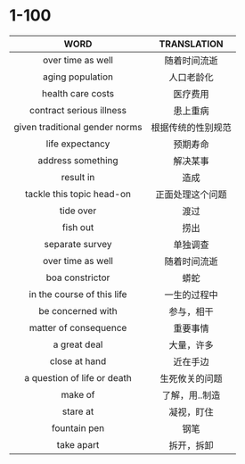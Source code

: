 # 1-100

| WORD                           | TRANSLATION        |
| :---:                          | :---:              |
| over time as well              | 随着时间流逝       |
| aging population               | 人口老龄化         |
| health care costs              | 医疗费用           |
| contract serious illness       | 患上重病           |
| given traditional gender norms | 根据传统的性别规范 |
| life expectancy                | 预期寿命           |
| address something              | 解决某事           |
| result in                      | 造成               |
| tackle this topic head-on      | 正面处理这个问题   |
| tide over                      | 渡过               |
| fish out                       | 捞出               |
| separate survey                | 单独调查           |
| over time as well              | 随着时间流逝       |
| boa constrictor                | 蟒蛇               |
| in the course of this life     | 一生的过程中       |
| be concerned with              | 参与，相干         |
| matter of consequence          | 重要事情           |
| a great deal                   | 大量，许多         |
| close at hand                  | 近在手边           |
| a question of life or death    | 生死攸关的问题     |
| make of                        | 了解，用..制造     |
| stare at                       | 凝视，盯住         |
| fountain pen                   | 钢笔               |
| take apart                     | 拆开，拆卸         |
